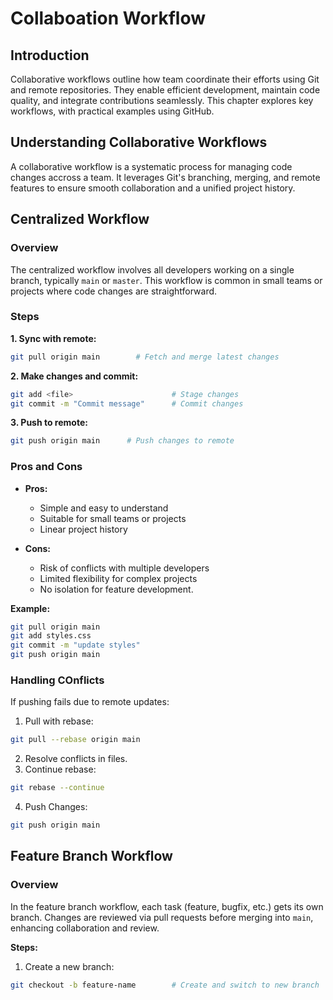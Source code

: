# Collaboation Workflow

## Introduction

Collaborative workflows outline how team coordinate their efforts using Git and remote repositories. They enable efficient development, maintain code quality, and integrate contributions seamlessly. This chapter explores key workflows, with practical examples using GitHub.

## Understanding Collaborative Workflows

A collaborative workflow is a systematic process for managing code changes accross a team. It leverages Git's branching, merging, and remote features to ensure smooth collaboration and a unified project history. 

## Centralized Workflow

### Overview 

The centralized workflow involves all developers working on a single branch, typically ``main`` or ``master``. This workflow is common in small teams or projects where code changes are straightforward.

### Steps

**1. Sync with remote:**

``` bash
git pull origin main        # Fetch and merge latest changes
```

**2. Make changes and commit:**

``` bash
git add <file>                      # Stage changes
git commit -m "Commit message"      # Commit changes
```

**3. Push to remote:**

``` bash
git push origin main      # Push changes to remote
```

### Pros and Cons

- **Pros:**
    - Simple and easy to understand
    - Suitable for small teams or projects
    - Linear project history

- **Cons:**
    - Risk of conflicts with multiple developers
    - Limited flexibility for complex projects
    - No isolation for feature development.

**Example:**

``` bash
git pull origin main
git add styles.css
git commit -m "update styles"
git push origin main
```

### Handling COnflicts

If pushing fails due to remote updates:

1. Pull with rebase:

``` bash
git pull --rebase origin main
```

2. Resolve conflicts in files.
3. Continue rebase:

``` bash
git rebase --continue
```
4. Push Changes:

``` bash
git push origin main
```

## Feature Branch Workflow

### Overview

In the feature branch workflow, each task (feature, bugfix, etc.) gets its own branch. Changes are reviewed via pull requests before merging into ``main``, enhancing collaboration and review. 

**Steps:**

1. Create a new branch:

``` bash
git checkout -b feature-name        # Create and switch to new branch
```